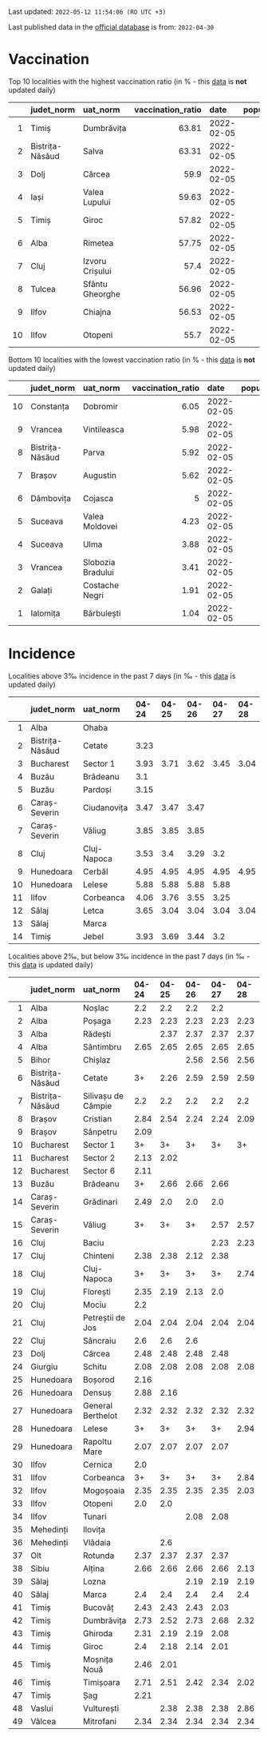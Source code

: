 Last updated: `2022-05-12 11:54:06 (RO UTC +3)`  
  
Last published data in the [official database](https://data.gov.ro/dataset/transparenta-covid) is from: `2022-04-30`
  
# Vaccination  
Top 10 localities with the highest vaccination ratio (in % - this [data](https://vaccinare-covid.gov.ro/situatia-vaccinarii-in-romania/) is **not** updated daily)  
  
|    | judet_norm      | uat_norm        |   vaccination_ratio | date       |   population |   dose_1 |
|---:|:----------------|:----------------|--------------------:|:-----------|-------------:|---------:|
|  1 | Timiș           | Dumbrăvița      |               63.81 | 2022-02-05 |        14668 |     9360 |
|  2 | Bistrița-Năsăud | Salva           |               63.31 | 2022-02-05 |         2753 |     1743 |
|  3 | Dolj            | Cârcea          |               59.9  | 2022-02-05 |         2838 |     1700 |
|  4 | Iași            | Valea Lupului   |               59.63 | 2022-02-05 |        10086 |     6014 |
|  5 | Timiș           | Giroc           |               57.82 | 2022-02-05 |        17954 |    10381 |
|  6 | Alba            | Rimetea         |               57.75 | 2022-02-05 |         1013 |      585 |
|  7 | Cluj            | Izvoru Crișului |               57.4  | 2022-02-05 |         1479 |      849 |
|  8 | Tulcea          | Sfântu Gheorghe |               56.96 | 2022-02-05 |          783 |      446 |
|  9 | Ilfov           | Chiajna         |               56.53 | 2022-02-05 |        28196 |    15939 |
| 10 | Ilfov           | Otopeni         |               55.7  | 2022-02-05 |        18314 |    10201 |
  
Bottom 10 localities with the lowest vaccination ratio (in % - this [data](https://vaccinare-covid.gov.ro/situatia-vaccinarii-in-romania/) is **not** updated daily)  
  
|    | judet_norm      | uat_norm          |   vaccination_ratio | date       |   population |   dose_1 |
|---:|:----------------|:------------------|--------------------:|:-----------|-------------:|---------:|
| 10 | Constanța       | Dobromir          |                6.05 | 2022-02-05 |         3702 |      224 |
|  9 | Vrancea         | Vintileasca       |                5.98 | 2022-02-05 |         1940 |      116 |
|  8 | Bistrița-Năsăud | Parva             |                5.92 | 2022-02-05 |         2585 |      153 |
|  7 | Brașov          | Augustin          |                5.62 | 2022-02-05 |         2116 |      119 |
|  6 | Dâmbovița       | Cojasca           |                5    | 2022-02-05 |         8975 |      449 |
|  5 | Suceava         | Valea Moldovei    |                4.23 | 2022-02-05 |         4680 |      198 |
|  4 | Suceava         | Ulma              |                3.88 | 2022-02-05 |         2242 |       87 |
|  3 | Vrancea         | Slobozia Bradului |                3.41 | 2022-02-05 |         8807 |      300 |
|  2 | Galați          | Costache Negri    |                1.91 | 2022-02-05 |         2727 |       52 |
|  1 | Ialomița        | Bărbulești        |                1.04 | 2022-02-05 |         7599 |       79 |
  
# Incidence  
Localities above 3‰ incidence in the past 7 days (in ‰ - this [data](https://data.gov.ro/dataset/transparenta-covid) is updated daily)  
  
|    | judet_norm      | uat_norm    | 04-24   | 04-25   | 04-26   | 04-27   | 04-28   | 04-29   | 04-30   |
|---:|:----------------|:------------|:--------|:--------|:--------|:--------|:--------|:--------|:--------|
|  1 | Alba            | Ohaba       |         |         |         |         |         |         | 3.44    |
|  2 | Bistrița-Năsăud | Cetate      | 3.23    |         |         |         |         |         |         |
|  3 | Bucharest       | Sector 1    | 3.93    | 3.71    | 3.62    | 3.45    | 3.04    |         |         |
|  4 | Buzău           | Brădeanu    | 3.1     |         |         |         |         |         |         |
|  5 | Buzău           | Pardoși     | 3.15    |         |         |         |         |         |         |
|  6 | Caraș-Severin   | Ciudanovița | 3.47    | 3.47    | 3.47    |         |         |         |         |
|  7 | Caraș-Severin   | Văliug      | 3.85    | 3.85    | 3.85    |         |         |         |         |
|  8 | Cluj            | Cluj-Napoca | 3.53    | 3.4     | 3.29    | 3.2     |         |         |         |
|  9 | Hunedoara       | Cerbăl      | 4.95    | 4.95    | 4.95    | 4.95    | 4.95    | 4.95    | 4.95    |
| 10 | Hunedoara       | Lelese      | 5.88    | 5.88    | 5.88    | 5.88    |         |         |         |
| 11 | Ilfov           | Corbeanca   | 4.06    | 3.76    | 3.55    | 3.25    |         |         |         |
| 12 | Sălaj           | Letca       | 3.65    | 3.04    | 3.04    | 3.04    | 3.04    | 3.04    | 3.04    |
| 13 | Sălaj           | Marca       |         |         |         |         |         |         | 3.2     |
| 14 | Timiș           | Jebel       | 3.93    | 3.69    | 3.44    | 3.2     |         |         |         |
  
Localities above 2‰, but below 3‰ incidence in the past 7 days (in ‰ - this [data](https://data.gov.ro/dataset/transparenta-covid) is updated daily)  
  
|    | judet_norm      | uat_norm           | 04-24   | 04-25   | 04-26   | 04-27   | 04-28   | 04-29   | 04-30   |
|---:|:----------------|:-------------------|:--------|:--------|:--------|:--------|:--------|:--------|:--------|
|  1 | Alba            | Noșlac             | 2.2     | 2.2     | 2.2     | 2.2     |         |         |         |
|  2 | Alba            | Poșaga             | 2.23    | 2.23    | 2.23    | 2.23    | 2.23    |         |         |
|  3 | Alba            | Rădești            |         | 2.37    | 2.37    | 2.37    | 2.37    | 2.37    | 2.37    |
|  4 | Alba            | Sântimbru          | 2.65    | 2.65    | 2.65    | 2.65    | 2.65    |         |         |
|  5 | Bihor           | Chișlaz            |         |         | 2.56    | 2.56    | 2.56    | 2.56    | 2.88    |
|  6 | Bistrița-Năsăud | Cetate             | 3+      | 2.26    | 2.59    | 2.59    | 2.59    | 2.59    | 2.59    |
|  7 | Bistrița-Năsăud | Silivașu de Câmpie | 2.2     | 2.2     | 2.2     | 2.2     | 2.2     | 2.2     | 2.2     |
|  8 | Brașov          | Cristian           | 2.84    | 2.54    | 2.24    | 2.24    | 2.09    |         |         |
|  9 | Brașov          | Sânpetru           | 2.09    |         |         |         |         |         |         |
| 10 | Bucharest       | Sector 1           | 3+      | 3+      | 3+      | 3+      | 3+      | 2.96    | 2.76    |
| 11 | Bucharest       | Sector 2           | 2.13    | 2.02    |         |         |         |         |         |
| 12 | Bucharest       | Sector 6           | 2.11    |         |         |         |         |         |         |
| 13 | Buzău           | Brădeanu           | 3+      | 2.66    | 2.66    | 2.66    |         |         |         |
| 14 | Caraș-Severin   | Grădinari          | 2.49    | 2.0     | 2.0     | 2.0     |         |         |         |
| 15 | Caraș-Severin   | Văliug             | 3+      | 3+      | 3+      | 2.57    | 2.57    |         |         |
| 16 | Cluj            | Baciu              |         |         |         | 2.23    | 2.23    | 2.45    | 2.3     |
| 17 | Cluj            | Chinteni           | 2.38    | 2.38    | 2.12    | 2.38    |         |         |         |
| 18 | Cluj            | Cluj-Napoca        | 3+      | 3+      | 3+      | 3+      | 2.74    | 2.7     | 2.52    |
| 19 | Cluj            | Florești           | 2.35    | 2.19    | 2.13    | 2.0     |         |         |         |
| 20 | Cluj            | Mociu              | 2.2     |         |         |         |         |         |         |
| 21 | Cluj            | Petreștii de Jos   | 2.04    | 2.04    | 2.04    | 2.04    | 2.04    | 2.04    |         |
| 22 | Cluj            | Sâncraiu           | 2.6     | 2.6     | 2.6     |         |         |         |         |
| 23 | Dolj            | Cârcea             | 2.48    | 2.48    | 2.48    | 2.48    |         |         |         |
| 24 | Giurgiu         | Schitu             | 2.08    | 2.08    | 2.08    | 2.08    | 2.08    | 2.08    | 2.08    |
| 25 | Hunedoara       | Boșorod            | 2.16    |         |         |         |         |         |         |
| 26 | Hunedoara       | Densuș             | 2.88    | 2.16    |         |         |         |         |         |
| 27 | Hunedoara       | General Berthelot  | 2.32    | 2.32    | 2.32    | 2.32    | 2.32    | 2.32    | 2.32    |
| 28 | Hunedoara       | Lelese             | 3+      | 3+      | 3+      | 3+      | 2.94    |         |         |
| 29 | Hunedoara       | Rapoltu Mare       | 2.07    | 2.07    | 2.07    | 2.07    |         |         |         |
| 30 | Ilfov           | Cernica            | 2.0     |         |         |         |         |         |         |
| 31 | Ilfov           | Corbeanca          | 3+      | 3+      | 3+      | 3+      | 2.84    | 2.34    | 2.13    |
| 32 | Ilfov           | Mogoșoaia          | 2.35    | 2.35    | 2.35    | 2.35    | 2.03    |         |         |
| 33 | Ilfov           | Otopeni            | 2.0     | 2.0     |         |         |         |         |         |
| 34 | Ilfov           | Tunari             |         |         | 2.08    | 2.08    |         |         |         |
| 35 | Mehedinți       | Ilovița            |         |         |         |         |         | 2.36    | 2.36    |
| 36 | Mehedinți       | Vlădaia            |         | 2.6     |         |         |         |         |         |
| 37 | Olt             | Rotunda            | 2.37    | 2.37    | 2.37    | 2.37    |         |         |         |
| 38 | Sibiu           | Alțina             | 2.66    | 2.66    | 2.66    | 2.66    | 2.13    |         |         |
| 39 | Sălaj           | Lozna              |         |         | 2.19    | 2.19    | 2.19    | 2.19    | 2.19    |
| 40 | Sălaj           | Marca              | 2.4     | 2.4     | 2.4     | 2.4     | 2.4     | 2.0     | 3+      |
| 41 | Timiș           | Bucovăț            | 2.43    | 2.43    | 2.43    | 2.03    |         |         |         |
| 42 | Timiș           | Dumbrăvița         | 2.73    | 2.52    | 2.73    | 2.68    | 2.32    | 2.32    | 2.37    |
| 43 | Timiș           | Ghiroda            | 2.31    | 2.19    | 2.19    | 2.08    |         |         |         |
| 44 | Timiș           | Giroc              | 2.4     | 2.18    | 2.14    | 2.01    |         |         |         |
| 45 | Timiș           | Moșnița Nouă       | 2.46    | 2.01    |         |         |         |         |         |
| 46 | Timiș           | Timișoara          | 2.71    | 2.51    | 2.42    | 2.34    | 2.02    |         |         |
| 47 | Timiș           | Șag                | 2.21    |         |         |         |         |         |         |
| 48 | Vaslui          | Vulturești         |         | 2.38    | 2.38    | 2.38    | 2.86    | 2.86    | 2.86    |
| 49 | Vâlcea          | Mitrofani          | 2.34    | 2.34    | 2.34    | 2.34    | 2.34    |         |         |